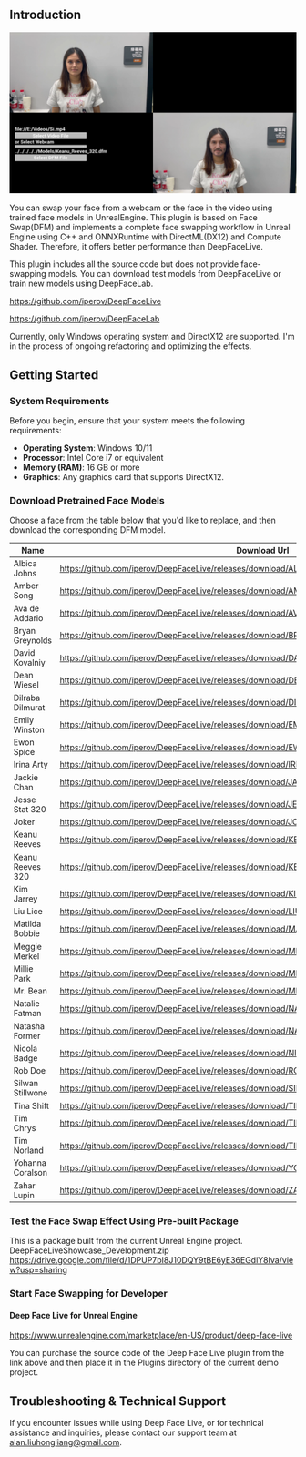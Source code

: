 ## Introduction

[![IMAGE ALT TEXT HERE](./Docs/Preview.png)](https://www.youtube.com/watch?v=DnxTEbqjnOc)

You can swap your face from a webcam or the face in the video using trained face models in UnrealEngine.
This plugin is based on Face Swap(DFM) and implements a complete face swapping workflow in Unreal Engine using C++ and ONNXRuntime with DirectML(DX12) and Compute Shader. Therefore, it offers better performance than DeepFaceLive.

This plugin includes all the source code but does not provide face-swapping models. You can download test models from DeepFaceLive or train new models using DeepFaceLab.

https://github.com/iperov/DeepFaceLive

https://github.com/iperov/DeepFaceLab

Currently, only Windows operating system and DirectX12 are supported.
I'm in the process of ongoing refactoring and optimizing the effects.
## Getting Started
### System Requirements
Before you begin, ensure that your system meets the following requirements:
- **Operating System**: Windows 10/11
- **Processor**: Intel Core i7 or equivalent
- **Memory (RAM)**: 16 GB or more
- **Graphics**: Any graphics card that supports DirectX12.
### Download Pretrained Face Models
Choose a face from the table below that you'd like to replace, and then download the corresponding DFM model.

| Name      | Download Url |
| ----------- | ----------- |
|Albica Johns| https://github.com/iperov/DeepFaceLive/releases/download/ALBICA_JOHNS/Albica_Johns.dfm|
|Amber Song| https://github.com/iperov/DeepFaceLive/releases/download/AMBER_SONG/Amber_Song.dfm|
|Ava de Addario| https://github.com/iperov/DeepFaceLive/releases/download/AVA_DE_ADDARIO/Ava_de_Addario.dfm|
|Bryan Greynolds| https://github.com/iperov/DeepFaceLive/releases/download/BRYAN_GREYNOLDS/Bryan_Greynolds.dfm|
|David Kovalniy| https://github.com/iperov/DeepFaceLive/releases/download/DAVID_KOVALNIY/David_Kovalniy.dfm|
|Dean Wiesel| https://github.com/iperov/DeepFaceLive/releases/download/DEAN_WIESEL/Dean_Wiesel.dfm|
|Dilraba Dilmurat| https://github.com/iperov/DeepFaceLive/releases/download/DILRABA_DILMURAT/Dilraba_Dilmurat.dfm|
|Emily Winston| https://github.com/iperov/DeepFaceLive/releases/download/EMILY_WINSTON/Emily_Winston.dfm|
|Ewon Spice| https://github.com/iperov/DeepFaceLive/releases/download/EWON_SPICE/Ewon_Spice.dfm|
|Irina Arty| https://github.com/iperov/DeepFaceLive/releases/download/IRINA_ARTY/Irina_Arty.dfm|
|Jackie Chan| https://github.com/iperov/DeepFaceLive/releases/download/JACKIE_CHAN/Jackie_Chan.dfm|
|Jesse Stat 320| https://github.com/iperov/DeepFaceLive/releases/download/JESSE_STAT/Jesse_Stat_320.dfm|
|Joker| https://github.com/iperov/DeepFaceLive/releases/download/JOKER/Joker.dfm|
|Keanu Reeves| https://github.com/iperov/DeepFaceLive/releases/download/KEANU_REEVES/Keanu_Reeves.dfm|
|Keanu Reeves 320| https://github.com/iperov/DeepFaceLive/releases/download/KEANU_REEVES_320/Keanu_Reeves_320.dfm|
|Kim Jarrey| https://github.com/iperov/DeepFaceLive/releases/download/KIM_JARREY/Kim_Jarrey.dfm|
|Liu Lice| https://github.com/iperov/DeepFaceLive/releases/download/LIU_LICE/Liu_Lice.dfm|
|Matilda Bobbie| https://github.com/iperov/DeepFaceLive/releases/download/MATILDA_BOBBIE/Matilda_Bobbie.dfm|
|Meggie Merkel| https://github.com/iperov/DeepFaceLive/releases/download/MEGGIE_MERKEL/Meggie_Merkel.dfm|
|Millie Park| https://github.com/iperov/DeepFaceLive/releases/download/MILLIE_PARK/Millie_Park.dfm|
|Mr. Bean| https://github.com/iperov/DeepFaceLive/releases/download/MR_BEAN/Mr_Bean.dfm|
|Natalie Fatman| https://github.com/iperov/DeepFaceLive/releases/download/NATALIE_FATMAN/Natalie_Fatman.dfm|
|Natasha Former| https://github.com/iperov/DeepFaceLive/releases/download/NATASHA_FORMER/Natasha_Former.dfm|
|Nicola Badge| https://github.com/iperov/DeepFaceLive/releases/download/NICOLA_BADGE/Nicola_Badge.dfm|
|Rob Doe| https://github.com/iperov/DeepFaceLive/releases/download/ROB_DOE/Rob_Doe.dfm|
|Silwan Stillwone| https://github.com/iperov/DeepFaceLive/releases/download/SILWAN_STILLWONE/Silwan_Stillwone.dfm|
|Tina Shift| https://github.com/iperov/DeepFaceLive/releases/download/TINA_SHIFT/Tina_Shift.dfm|
|Tim Chrys| https://github.com/iperov/DeepFaceLive/releases/download/TIM_CHRYS/Tim_Chrys.dfm|
|Tim Norland| https://github.com/iperov/DeepFaceLive/releases/download/TIM_NORLAND/Tim_Norland.dfm|
|Yohanna Coralson| https://github.com/iperov/DeepFaceLive/releases/download/YOHANNA_CORALSON/Yohanna_Coralson.dfm|
|Zahar Lupin| https://github.com/iperov/DeepFaceLive/releases/download/ZAHAR_LUPIN/Zahar_Lupin.dfm|

### Test the Face Swap Effect Using Pre-built Package
This is a package built from the current Unreal Engine project.
DeepFaceLiveShowcase_Development.zip
https://drive.google.com/file/d/1DPUP7bI8J10DQY9tBE6yE36EGdlY8Iva/view?usp=sharing

### Start Face Swapping for Developer
#### Deep Face Live for Unreal Engine
https://www.unrealengine.com/marketplace/en-US/product/deep-face-live

You can purchase the source code of the Deep Face Live plugin from the link above and then place it in the Plugins directory of the current demo project.

## Troubleshooting & Technical Support
If you encounter issues while using Deep Face Live, or for technical assistance and inquiries, please contact our support team at [alan.liuhongliang@gmail.com](mailto:alan.liuhongliang@gmail.com).
